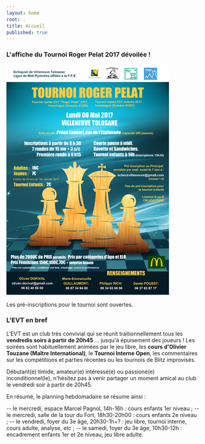 ```yaml
---
layout: home
root: .
title: Accueil
published: true
---
```


### L'affiche du Tournoi Roger Pelat 2017 dévoilée ! ###

![](images/Tournoi_Roger_Pelat_2017_600x400.jpg)

Les pré-inscriptions pour le tournoi sont ouvertes.

### L'EVT en bref ###

L'EVT est un club très convivial qui se réunit traitionnellement tous les **vendredis soirs à partir de 20h45** ... jusqu'à épuisement des joueurs ! Les soirées sont habituellement animées par le jeu libre, les **cours d'Olivier Touzane (Maître International)**, le **Tournoi Interne Open**, les commentaires sur les compétitions et parties récentes ou les tournois de Blitz improvisés.

Débutant(e) timide, amateur(e) intéressé(e) ou passioné(e) inconditionnel(le), n'hésitez pas à venir partager un moment amical au club le vendredi soir à partir de 20h45.

En résumé, le planning hebdomadaire se résume ainsi :

-- le mercredi, espace Marcel Pagnol, 14h-16h : cours enfants 1er niveau ;
-- le mercredi, salle de la tour du Fort, 18h30-20h00 : cours enfants 2e niveau ;
-- le vendredi, foyer du 3e âge, 20h30-1h+? : jeu libre, tournoi interne, cours adulte, analyse, etc ;
-- le samedi, foyer du 3e âge, 10h30-12h : encadrement enfants 1er et 2e niveau, jeu libre adulte.
